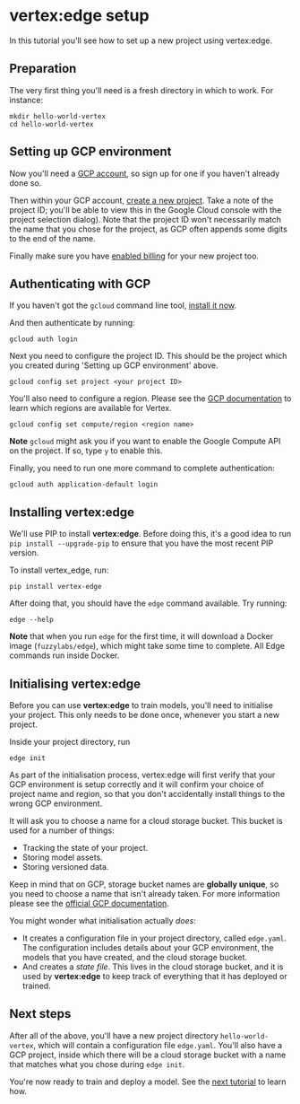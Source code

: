 # vertex:edge setup

In this tutorial you'll see how to set up a new project using vertex:edge.

## Preparation

The very first thing you'll need is a fresh directory in which to work. For instance:

```
mkdir hello-world-vertex
cd hello-world-vertex
```

## Setting up GCP environment

Now you'll need a [GCP account](https://cloud.google.com), so sign up for one if you haven't already done so.

Then within your GCP account, [create a new project](https://cloud.google.com/resource-manager/docs/creating-managing-projects). Take a note of the project ID; you'll be able to view this in the Google Cloud console with the project selection dialog). Note that the project ID won't necessarily match the name that you chose for the project, as GCP often appends some digits to the end of the name.

Finally make sure you have [enabled billing](https://cloud.google.com/billing/docs/how-to/modify-project) for your new project too.

## Authenticating with GCP

If you haven't got the `gcloud` command line tool, [install it now](https://cloud.google.com/sdk/docs/install).

And then authenticate by running:

```
gcloud auth login
```

Next you need to configure the project ID. This should be the project which you created during 'Setting up GCP environment' above.

```
gcloud config set project <your project ID>
```

You'll also need to configure a region. Please see the [GCP documentation](https://cloud.google.com/vertex-ai/docs/general/locations#feature-availability) to learn which regions are available for Vertex.

```
gcloud config set compute/region <region name>
```

**Note** `gcloud` might ask you if you want to enable the Google Compute API on the project. If so, type `y` to enable this.

Finally, you need to run one more command to complete authentication:

```
gcloud auth application-default login
```

## Installing vertex:edge

We'll use PIP to install **vertex:edge**. Before doing this, it's a good idea to run `pip install --upgrade-pip` to ensure that you have the most recent PIP version.

To install vertex_edge, run:

```
pip install vertex-edge
```

After doing that, you should have the `edge` command available. Try running:

```
edge --help
```

**Note** that when you run `edge` for the first time, it will download a Docker image (`fuzzylabs/edge`), which might take some time to complete. All Edge commands run inside Docker.

## Initialising vertex:edge

Before you can use **vertex:edge** to train models, you'll need to initialise your project. This only needs to be done once, whenever you start a new project.

Inside your project directory, run

```
edge init
```

As part of the initialisation process, vertex:edge will first verify that your GCP environment is setup correctly and it will confirm your choice of project name and region, so that you don't accidentally install things to the wrong GCP environment.

It will ask you to choose a name for a cloud storage bucket. This bucket is used for a number of things:

* Tracking the state of your project.
* Storing model assets.
* Storing versioned data.

Keep in mind that on GCP, storage bucket names are **globally unique**, so you need to choose a name that isn't already taken. For more information please see the [official GCP documentation](https://cloud.google.com/storage/docs/naming-buckets).

You might wonder what initialisation actually _does_:

* It creates a configuration file in your project directory, called `edge.yaml`. The configuration includes details about your GCP environment, the models that you have created, and the cloud storage bucket.
* And creates a _state file_. This lives in the cloud storage bucket, and it is used by **vertex:edge** to keep track of everything that it has deployed or trained.

## Next steps

After all of the above, you'll have a new project directory `hello-world-vertex`, which will contain a configuration file `edge.yaml`. You'll also have a GCP project, inside which there will be a cloud storage bucket with a name that matches what you chose during `edge init`.

You're now ready to train and deploy a model. See the [next tutorial](train_deploy.md) to learn how.
